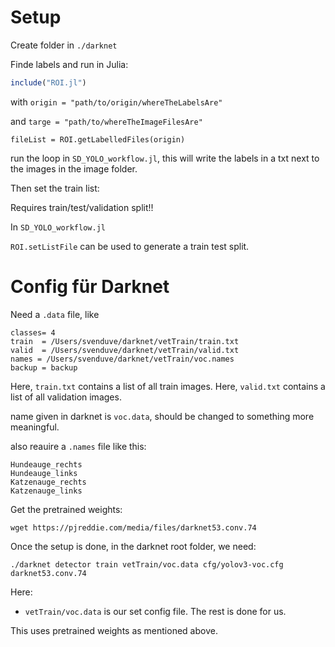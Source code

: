 # Setup

Create folder in ```./darknet```

Finde labels and run in Julia:

```julia
include("ROI.jl")
```


with ```origin = "path/to/origin/whereTheLabelsAre"```

and ```targe = "path/to/whereTheImageFilesAre"```

```fileList = ROI.getLabelledFiles(origin)```

run the loop in ```SD_YOLO_workflow.jl```, this will write the labels in a txt next to the images in the image folder.

Then set the train list:

Requires train/test/validation split!!


In ```SD_YOLO_workflow.jl```

```ROI.setListFile``` can be used to generate a train test split. 



# Config für Darknet


Need a ```.data``` file, like

```
classes= 4
train  = /Users/svenduve/darknet/vetTrain/train.txt
valid  = /Users/svenduve/darknet/vetTrain/valid.txt
names = /Users/svenduve/darknet/vetTrain/voc.names
backup = backup
```

Here, ```train.txt``` contains a list of all train images.
Here, ```valid.txt``` contains a list of all validation images.

name given in darknet is ```voc.data```, should be changed to something more meaningful.


also reauire a ```.names``` file like this:

```
Hundeauge_rechts
Hundeauge_links
Katzenauge_rechts
Katzenauge_links
```


Get the pretrained weights:

```
wget https://pjreddie.com/media/files/darknet53.conv.74
```



Once the setup is done, in the darknet root folder, we need:

```
./darknet detector train vetTrain/voc.data cfg/yolov3-voc.cfg darknet53.conv.74
```

Here:
- ```vetTrain/voc.data``` is our set config file. The rest is done for us.

This uses pretrained weights as mentioned above. 

